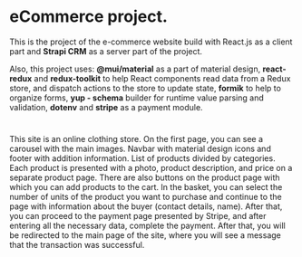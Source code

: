 # eCommerce project.
This is the project of the e-commerce website build with React.js as a client part and **Strapi CRM** as a server part of the project. 

Also, this project uses: **@mui/material** as a part of material design, **react-redux** and **redux-toolkit** to help React components read data from a Redux store, and dispatch actions to the store to update state,
**formik** to help to organize forms, **yup - schema** builder for runtime value parsing and validation, **dotenv** and **stripe** as a payment module.
#
This site is an online clothing store. On the first page, you can see a carousel with the main images. Navbar with material design icons and footer with addition information. 
List of products divided by categories. Each product is presented with a photo, product description, and price on a separate product page.
There are also buttons on the product page with which you can add products to the cart. 
In the basket, you can select the number of units of the product you want to purchase and continue to the page with information about the buyer (contact details, name). After that, you can proceed to the payment page presented by Stripe, and after entering all the necessary data, complete the payment. After that, you will be redirected to the main page of the site, where you will see a message that the transaction was successful. 
#
